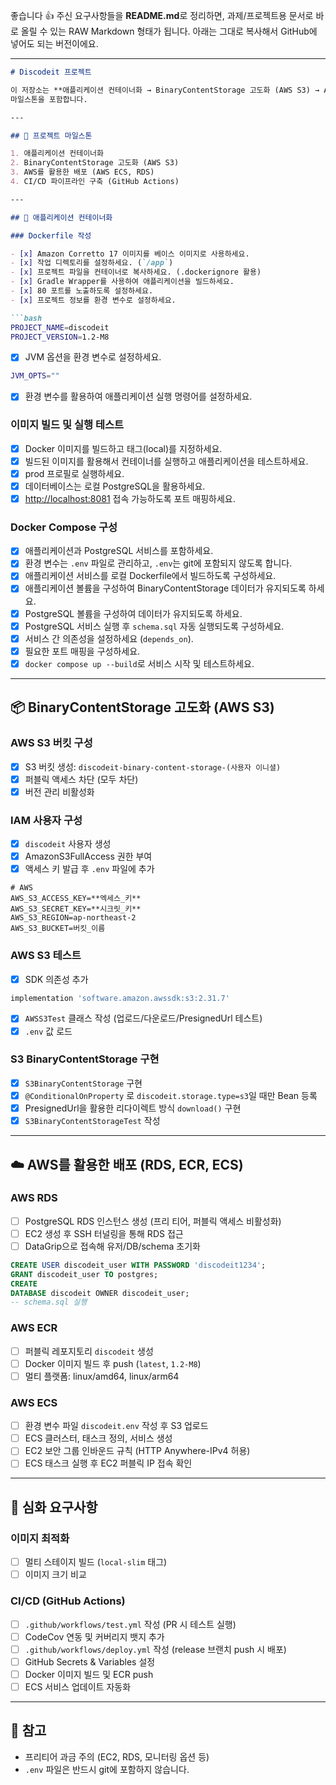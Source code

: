 좋습니다 👍
주신 요구사항들을 **README.md**로 정리하면, 과제/프로젝트용 문서로 바로 올릴 수 있는 RAW Markdown 형태가 됩니다.
아래는 그대로 복사해서 GitHub에 넣어도 되는 버전이에요.

---

````markdown
# Discodeit 프로젝트

이 저장소는 **애플리케이션 컨테이너화 → BinaryContentStorage 고도화 (AWS S3) → AWS 배포 (ECS, RDS) → CI/CD 구축** 의 전체
마일스톤을 포함합니다.

---

## 📌 프로젝트 마일스톤

1. 애플리케이션 컨테이너화
2. BinaryContentStorage 고도화 (AWS S3)
3. AWS를 활용한 배포 (AWS ECS, RDS)
4. CI/CD 파이프라인 구축 (GitHub Actions)

---

## 🚀 애플리케이션 컨테이너화

### Dockerfile 작성

- [x] Amazon Corretto 17 이미지를 베이스 이미지로 사용하세요.
- [x] 작업 디렉토리를 설정하세요. (`/app`)
- [x] 프로젝트 파일을 컨테이너로 복사하세요. (.dockerignore 활용)
- [x] Gradle Wrapper를 사용하여 애플리케이션을 빌드하세요.
- [x] 80 포트를 노출하도록 설정하세요.
- [x] 프로젝트 정보를 환경 변수로 설정하세요.

```bash
PROJECT_NAME=discodeit
PROJECT_VERSION=1.2-M8
````

* [x] JVM 옵션을 환경 변수로 설정하세요.

```bash
JVM_OPTS=""
```

* [x] 환경 변수를 활용하여 애플리케이션 실행 명령어를 설정하세요.

### 이미지 빌드 및 실행 테스트

* [x] Docker 이미지를 빌드하고 태그(local)를 지정하세요.
* [x] 빌드된 이미지를 활용해서 컨테이너를 실행하고 애플리케이션을 테스트하세요.
* [x] prod 프로필로 실행하세요.
* [x] 데이터베이스는 로컬 PostgreSQL을 활용하세요.
* [x] [http://localhost:8081](http://localhost:8081) 접속 가능하도록 포트 매핑하세요.

### Docker Compose 구성

* [x] 애플리케이션과 PostgreSQL 서비스를 포함하세요.
* [x] 환경 변수는 `.env` 파일로 관리하고, `.env`는 git에 포함되지 않도록 합니다.
* [x] 애플리케이션 서비스를 로컬 Dockerfile에서 빌드하도록 구성하세요.
* [x] 애플리케이션 볼륨을 구성하여 BinaryContentStorage 데이터가 유지되도록 하세요.
* [x] PostgreSQL 볼륨을 구성하여 데이터가 유지되도록 하세요.
* [x] PostgreSQL 서비스 실행 후 `schema.sql` 자동 실행되도록 구성하세요.
* [x] 서비스 간 의존성을 설정하세요 (`depends_on`).
* [x] 필요한 포트 매핑을 구성하세요.
* [x] `docker compose up --build`로 서비스 시작 및 테스트하세요.

---

## 📦 BinaryContentStorage 고도화 (AWS S3)

### AWS S3 버킷 구성

* [x] S3 버킷 생성: `discodeit-binary-content-storage-(사용자 이니셜)`
* [x] 퍼블릭 액세스 차단 (모두 차단)
* [x] 버전 관리 비활성화

### IAM 사용자 구성

* [x] `discodeit` 사용자 생성
* [x] AmazonS3FullAccess 권한 부여
* [x] 액세스 키 발급 후 `.env` 파일에 추가

```env
# AWS
AWS_S3_ACCESS_KEY=**엑세스_키**
AWS_S3_SECRET_KEY=**시크릿_키**
AWS_S3_REGION=ap-northeast-2
AWS_S3_BUCKET=버킷_이름
```

### AWS S3 테스트

* [x] SDK 의존성 추가

```gradle
implementation 'software.amazon.awssdk:s3:2.31.7'
```

* [x] `AWSS3Test` 클래스 작성 (업로드/다운로드/PresignedUrl 테스트)
* [x] `.env` 값 로드

### S3 BinaryContentStorage 구현

* [x] `S3BinaryContentStorage` 구현
* [x] `@ConditionalOnProperty` 로 `discodeit.storage.type=s3`일 때만 Bean 등록
* [x] PresignedUrl을 활용한 리다이렉트 방식 `download()` 구현
* [x] `S3BinaryContentStorageTest` 작성

---

## ☁️ AWS를 활용한 배포 (RDS, ECR, ECS)

### AWS RDS

* [ ] PostgreSQL RDS 인스턴스 생성 (프리 티어, 퍼블릭 액세스 비활성화)
* [ ] EC2 생성 후 SSH 터널링을 통해 RDS 접근
* [ ] DataGrip으로 접속해 유저/DB/schema 초기화

```sql
CREATE USER discodeit_user WITH PASSWORD 'discodeit1234';
GRANT discodeit_user TO postgres;
CREATE
DATABASE discodeit OWNER discodeit_user;
-- schema.sql 실행
```

### AWS ECR

* [ ] 퍼블릭 레포지토리 `discodeit` 생성
* [ ] Docker 이미지 빌드 후 push (`latest`, `1.2-M8`)
* [ ] 멀티 플랫폼: linux/amd64, linux/arm64

### AWS ECS

* [ ] 환경 변수 파일 `discodeit.env` 작성 후 S3 업로드
* [ ] ECS 클러스터, 태스크 정의, 서비스 생성
* [ ] EC2 보안 그룹 인바운드 규칙 (HTTP Anywhere-IPv4 허용)
* [ ] ECS 태스크 실행 후 EC2 퍼블릭 IP 접속 확인

---

## 🔧 심화 요구사항

### 이미지 최적화

* [ ] 멀티 스테이지 빌드 (`local-slim` 태그)
* [ ] 이미지 크기 비교

### CI/CD (GitHub Actions)

* [ ] `.github/workflows/test.yml` 작성 (PR 시 테스트 실행)
* [ ] CodeCov 연동 및 커버리지 뱃지 추가
* [ ] `.github/workflows/deploy.yml` 작성 (release 브랜치 push 시 배포)
* [ ] GitHub Secrets & Variables 설정
* [ ] Docker 이미지 빌드 및 ECR push
* [ ] ECS 서비스 업데이트 자동화

---

## 📖 참고

* 프리티어 과금 주의 (EC2, RDS, 모니터링 옵션 등)
* `.env` 파일은 반드시 git에 포함하지 않습니다.
